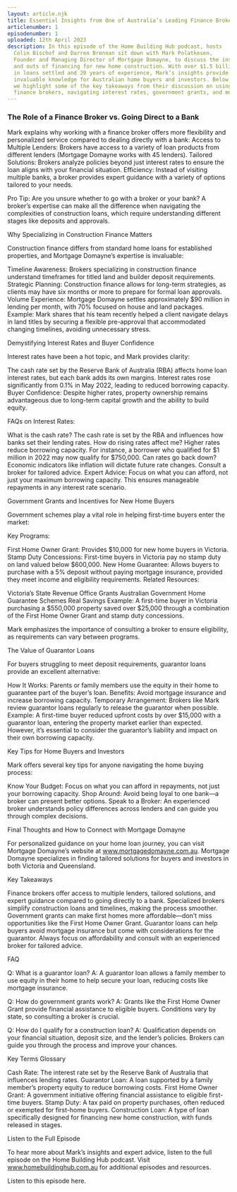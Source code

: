 ```yaml
---
layout: article.njk
title: Essential Insights from One of Australia’s Leading Finance Brokers
articlenumber: 1
episodenumber: 1
uploaded: 12th April 2023
description: In this episode of the Home Building Hub podcast, hosts 
  Colin Bischof and Darren Brennan sit down with Mark Polatkesen, 
  Founder and Managing Director of Mortgage Domayne, to discuss the ins 
  and outs of financing for new home construction. With over $1.5 billion 
  in loans settled and 20 years of experience, Mark’s insights provide 
  invaluable knowledge for Australian home buyers and investors. Below, 
  we highlight some of the key takeaways from their discussion on using 
  finance brokers, navigating interest rates, government grants, and more.
---
```


### The Role of a Finance Broker vs. Going Direct to a Bank
Mark explains why working with a finance broker offers more flexibility and personalized service compared to dealing directly with a bank:
Access to Multiple Lenders: Brokers have access to a variety of loan products from different lenders (Mortgage Domayne works with 45 lenders).
Tailored Solutions: Brokers analyze policies beyond just interest rates to ensure the loan aligns with your financial situation.
Efficiency: Instead of visiting multiple banks, a broker provides expert guidance with a variety of options tailored to your needs.

Pro Tip: Are you unsure whether to go with a broker or your bank? A broker’s expertise can make all the difference when navigating the complexities of construction loans, which require understanding different stages like deposits and approvals.

 

Why Specializing in Construction Finance Matters

Construction finance differs from standard home loans for established properties, and Mortgage Domayne’s expertise is invaluable:

Timeline Awareness: Brokers specializing in construction finance understand timeframes for titled land and builder deposit requirements.
Strategic Planning: Construction finance allows for long-term strategies, as clients may have six months or more to prepare for formal loan approvals.
Volume Experience: Mortgage Domayne settles approximately $90 million in lending per month, with 70% focused on house and land packages.
Example: Mark shares that his team recently helped a client navigate delays in land titles by securing a flexible pre-approval that accommodated changing timelines, avoiding unnecessary stress.

 

Demystifying Interest Rates and Buyer Confidence

Interest rates have been a hot topic, and Mark provides clarity:

The cash rate set by the Reserve Bank of Australia (RBA) affects home loan interest rates, but each bank adds its own margins.
Interest rates rose significantly from 0.1% in May 2022, leading to reduced borrowing capacity.
Buyer Confidence: Despite higher rates, property ownership remains advantageous due to long-term capital growth and the ability to build equity.
 

FAQs on Interest Rates:

What is the cash rate? The cash rate is set by the RBA and influences how banks set their lending rates.
How do rising rates affect me? Higher rates reduce borrowing capacity. For instance, a borrower who qualified for $1 million in 2022 may now qualify for $750,000.
Can rates go back down? Economic indicators like inflation will dictate future rate changes. Consult a broker for tailored advice.
Expert Advice: Focus on what you can afford, not just your maximum borrowing capacity. This ensures manageable repayments in any interest rate scenario.

 

Government Grants and Incentives for New Home Buyers

Government schemes play a vital role in helping first-time buyers enter the market:

Key Programs:

First Home Owner Grant: Provides $10,000 for new home buyers in Victoria.
Stamp Duty Concessions: First-time buyers in Victoria pay no stamp duty on land valued below $600,000.
New Home Guarantee: Allows buyers to purchase with a 5% deposit without paying mortgage insurance, provided they meet income and eligibility requirements.
Related Resources:

Victoria’s State Revenue Office Grants
Australian Government Home Guarantee Schemes
Real Savings Example: A first-time buyer in Victoria purchasing a $550,000 property saved over $25,000 through a combination of the First Home Owner Grant and stamp duty concessions.

Mark emphasizes the importance of consulting a broker to ensure eligibility, as requirements can vary between programs.

 

The Value of Guarantor Loans

For buyers struggling to meet deposit requirements, guarantor loans provide an excellent alternative:

How It Works: Parents or family members use the equity in their home to guarantee part of the buyer’s loan.
Benefits: Avoid mortgage insurance and increase borrowing capacity.
Temporary Arrangement: Brokers like Mark review guarantor loans regularly to release the guarantor when possible.
Example: A first-time buyer reduced upfront costs by over $15,000 with a guarantor loan, entering the property market earlier than expected. However, it’s essential to consider the guarantor’s liability and impact on their own borrowing capacity.

 

Key Tips for Home Buyers and Investors

Mark offers several key tips for anyone navigating the home buying process:

Know Your Budget: Focus on what you can afford in repayments, not just your borrowing capacity.
Shop Around: Avoid being loyal to one bank—a broker can present better options.
Speak to a Broker: An experienced broker understands policy differences across lenders and can guide you through complex decisions.
 

Final Thoughts and How to Connect with Mortgage Domayne

For personalized guidance on your home loan journey, you can visit Mortgage Domayne’s website at www.mortgagedomayne.com.au. Mortgage Domayne specializes in finding tailored solutions for buyers and investors in both Victoria and Queensland.

 

Key Takeaways

Finance brokers offer access to multiple lenders, tailored solutions, and expert guidance compared to going directly to a bank.
Specialized brokers simplify construction loans and timelines, making the process smoother.
Government grants can make first homes more affordable—don’t miss opportunities like the First Home Owner Grant.
Guarantor loans can help buyers avoid mortgage insurance but come with considerations for the guarantor.
Always focus on affordability and consult with an experienced broker for tailored advice.
 

FAQ

Q: What is a guarantor loan? A: A guarantor loan allows a family member to use equity in their home to help secure your loan, reducing costs like mortgage insurance.

Q: How do government grants work? A: Grants like the First Home Owner Grant provide financial assistance to eligible buyers. Conditions vary by state, so consulting a broker is crucial.

Q: How do I qualify for a construction loan? A: Qualification depends on your financial situation, deposit size, and the lender’s policies. Brokers can guide you through the process and improve your chances.

 

Key Terms Glossary

Cash Rate: The interest rate set by the Reserve Bank of Australia that influences lending rates.
Guarantor Loan: A loan supported by a family member’s property equity to reduce borrowing costs.
First Home Owner Grant: A government initiative offering financial assistance to eligible first-time buyers.
Stamp Duty: A tax paid on property purchases, often reduced or exempted for first-home buyers.
Construction Loan: A type of loan specifically designed for financing new home construction, with funds released in stages.

 

Listen to the Full Episode

To hear more about Mark’s insights and expert advice, listen to the full episode on the Home Building Hub podcast. Visit www.homebuildinghub.com.au for additional episodes and resources.

Listen to this episode here.

